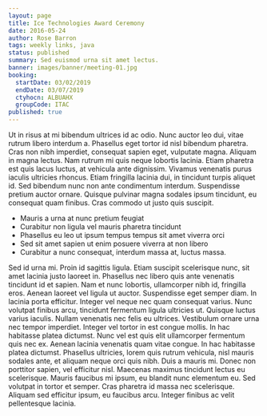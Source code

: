 ```yaml
---
layout: page
title: Ice Technologies Award Ceremony
date: 2016-05-24
author: Rose Barron
tags: weekly links, java
status: published
summary: Sed euismod urna sit amet lectus.
banner: images/banner/meeting-01.jpg
booking:
  startDate: 03/02/2019
  endDate: 03/07/2019
  ctyhocn: ALBUAHX
  groupCode: ITAC
published: true
---
```

Ut in risus at mi bibendum ultrices id ac odio. Nunc auctor leo dui, vitae rutrum libero interdum a. Phasellus eget tortor id nisl bibendum pharetra. Cras non nibh imperdiet, consequat sapien eget, vulputate magna. Aliquam in magna lectus. Nam rutrum mi quis neque lobortis lacinia. Etiam pharetra est quis lacus luctus, at vehicula ante dignissim. Vivamus venenatis purus iaculis ultricies rhoncus. Etiam fringilla lacinia dui, in tincidunt turpis aliquet id. Sed bibendum nunc non ante condimentum interdum. Suspendisse pretium auctor ornare. Quisque pulvinar magna sodales ipsum tincidunt, eu consequat quam finibus. Cras commodo ut justo quis suscipit.

* Mauris a urna at nunc pretium feugiat
* Curabitur non ligula vel mauris pharetra tincidunt
* Phasellus eu leo ut ipsum tempus tempus sit amet viverra orci
* Sed sit amet sapien ut enim posuere viverra at non libero
* Curabitur a nunc consequat, interdum massa at, luctus massa.

Sed id urna mi. Proin id sagittis ligula. Etiam suscipit scelerisque nunc, sit amet lacinia justo laoreet in. Phasellus nec libero quis ante venenatis tincidunt id et sapien. Nam et nunc lobortis, ullamcorper nibh id, fringilla eros. Aenean laoreet vel ligula ut auctor. Suspendisse eget semper diam. In lacinia porta efficitur. Integer vel neque nec quam consequat varius. Nunc volutpat finibus arcu, tincidunt fermentum ligula ultricies ut. Quisque luctus varius iaculis.
Nullam venenatis nec felis eu ultrices. Vestibulum ornare urna nec tempor imperdiet. Integer vel tortor in est congue mollis. In hac habitasse platea dictumst. Nunc vel est quis elit ullamcorper fermentum quis nec ex. Aenean lacinia venenatis quam vitae congue. In hac habitasse platea dictumst. Phasellus ultricies, lorem quis rutrum vehicula, nisl mauris sodales ante, et aliquam neque orci quis nibh. Duis a mauris mi. Donec non porttitor sapien, vel efficitur nisl. Maecenas maximus tincidunt lectus eu scelerisque. Mauris faucibus mi ipsum, eu blandit nunc elementum eu. Sed volutpat in tortor et semper. Cras pharetra id massa nec scelerisque. Aliquam sed efficitur ipsum, eu faucibus arcu. Integer finibus ac velit pellentesque lacinia.
